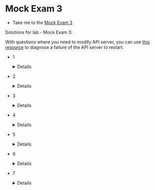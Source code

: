 # Mock Exam 3

  - Take me to the [Mock Exam 3](https://kodekloud.com/topic/mock-exam-3-4/)

Solutions for lab - Mock Exam 3:

With questions where you need to modify API server, you can use [this resource](https://github.com/kodekloudhub/community-faq/blob/main/docs/diagnose-crashed-apiserver.md) to diagnose a failure of the API server to restart.

- 1
  <details>

    Update `/var/lib/kubelet/config.yaml` as below

    Change authorization to Webhook for authorization-mode failure:

    ```yaml
    authorization:
      mode: Webhook
    ```

    Add below for KernelDefaults Failure:

    ```yaml
    protectKernelDefaults: true
    ```
  </details>


- 2
  <details>

    1. Create `/etc/kubernetes/prod-audit.yaml` as below:

        ```yaml
        apiVersion: audit.k8s.io/v1
        kind: Policy
        rules:
        - level: Metadata
          namespace: ["prod"]
          verb: ["delete"]
          resources:
          - group: ""
            resource: ["secrets"]
        ```

    1. Next, make sure to enable logging in api-server:

        ```
        - --audit-policy-file=/etc/kubernetes/prod-audit.yaml
        - --audit-log-path=/var/log/prod-secrets.log
        - --audit-log-maxage=30
        ```

    1. Then, add volumes and volume mounts as shown in the below snippets.

        ```yaml
        volumes:
          - name: audit
            hostPath:
              path: /etc/kubernetes/prod-audit.yaml
              type: File
          - name: audit-log
            hostPath:
              path: /var/log/prod-secrets.log
              type: FileOrCreate
        ```

        ```yaml
        volumeMounts:
          - mountPath: /etc/kubernetes/prod-audit.yaml
            name: audit
            readOnly: true
          - mountPath: /var/log/prod-secrets.log
            name: audit-log
            readOnly: false
        ```

    1. Finally save the file and make sure that kube-apiserver restarts

  </details>

- 3
  <details>

  1. Scan the pod YAML

      ```
      $ kubesec scan /root/kubesec-pod.yaml
      ```
     You will see failure message as:

     > `containers[] .securityContext .privileged == true`

  1. Update privileged flag in `/root/kubesec-pod.yaml`

      ```yaml
      privileged: false
      ```

  1. Then run

      ```
      $ kubesec scan /root/kubesec-pod.yaml
      $ kubesec scan /root/kubesec-pod.yaml > /root/kubesec_success_report.json
      ```

  </details>


- 4

  <details>

  1. Create role dev-write as below:

      ```bash
      cat <<EOF | kubectl apply -f -
      apiVersion: rbac.authorization.k8s.io/v1
      kind: Role
      metadata:
        namespace: dev
        name: dev-write
      rules:
      - apiGroups: [""] # "" indicates the core API group
        resources: ["pods"]
        verbs: ["get", "watch", "list", "create"]
      EOF
      ```

  1. Create service account developer and rolebinding as below:

      ```bash
      $ kubectl create sa developer -n dev
      $ cat <<EOF | kubectl apply -f -
      apiVersion: rbac.authorization.k8s.io/v1
      kind: RoleBinding
      metadata:
        name: dev-write-binding
        namespace: dev
      roleRef:
        apiGroup: rbac.authorization.k8s.io
        kind: Role
        name: dev-write
      subjects:
      - kind: ServiceAccount
        name: developer
        namespace: dev
      EOF
      ```

  1. Update serviceaccount in `/root/dev-pod.yaml` to `developer` and deploy pod

  </details>


- 5

  <details>

  If you inspect the rego file defined in the configmap called untrusted-registry, you will see that it denies repositories that do not begin with `kodekloud.io/`.

  To fix this, update the image URL to `kodekloud.io/` and then create the pod:

    ```yaml
    - image: kodekloud.io/google-samples/node-hello:1.0
    ```

  NOTE: The pod will now be created as it passes the policy checks. However, it will not run as such an image does not exist.

  </details>


- 6

  <details>


  1. Update /etc/kubernetes/pki/admission_configuration.yaml and add the path to the kubeconfig file:

      ```yaml
      apiVersion: apiserver.config.k8s.io/v1
      kind: AdmissionConfiguration
      plugins:
      - name: ImagePolicyWebhook
        configuration:
          imagePolicy:
            kubeConfigFile: /etc/kubernetes/pki/admission_kube_config.yaml
            allowTTL: 50
            denyTTL: 50
            retryBackoff: 500
            defaultAllow: false
      ```

  1. Update /etc/kubernetes/manifests/kube-apiserver.yaml as below:

      ```
      - --enable-admission-plugins=NodeRestriction,ImagePolicyWebhook
      - --admission-control-config-file=/etc/kubernetes/pki/admission_configuration.yaml
      ```

  1. API server will automatically restart and pickup this configuration

  </details>


- 7
  <details>


  * Pod solaris is immutable as it have readOnlyRootFilesystem: true so it should not be deleted.
  * Pod sonata is running with privileged: true and triton doesn't define

  `readOnlyRootFilesystem: true` so both break the concept of immutability and should be deleted.

  </details>


